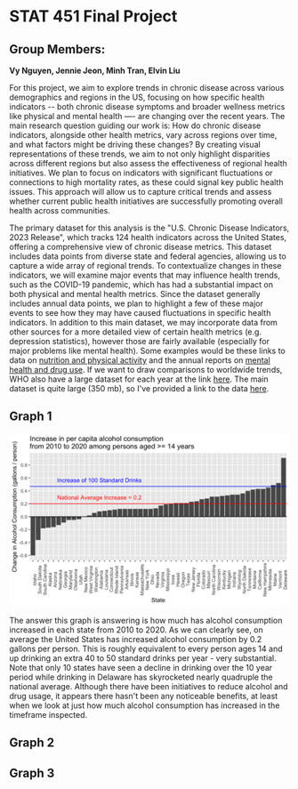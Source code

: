 # STAT 451 Final Project

## Group Members:

**Vy Nguyen, Jennie Jeon, Minh Tran, Elvin Liu**

For this project, we aim to explore trends in chronic disease across various demographics and regions in the US, focusing on how specific health indicators -- both chronic disease symptoms and broader wellness metrics like physical and mental health —- are changing over the recent years. The main research question guiding our work is: How do chronic disease indicators, alongside other health metrics, vary across regions over time, and what factors might be driving these changes? By creating visual representations of these trends, we aim to not only highlight disparities across different regions but also assess the effectiveness of regional health initiatives. We plan to focus on indicators with significant fluctuations or connections to high mortality rates, as these could signal key public health issues. This approach will allow us to capture critical trends and assess whether current public health initiatives are successfully promoting overall health across communities.

The primary dataset for this analysis is the "U.S. Chronic Disease Indicators, 2023 Release", which tracks 124 health indicators across the United States, offering a comprehensive view of chronic disease metrics. This dataset includes data points from diverse state and federal agencies, allowing us to capture a wide array of regional trends. To contextualize changes in these indicators, we will examine major events that may influence health trends, such as the COVID-19 pandemic, which has had a substantial impact on both physical and mental health metrics. Since the dataset generally includes annual data points, we plan to highlight a few of these major events to see how they may have caused fluctuations in specific health indicators. In addition to this main dataset, we may incorporate data from other sources for a more detailed view of certain health metrics (e.g. depression statistics), however those are fairly available (especially for major problems like mental health). Some examples would be these links to data on [nutrition and physical activity](https://catalog.data.gov/dataset/nutrition-physical-activity-and-obesity-behavioral-risk-factor-surveillance-system) and the annual reports on [mental health and drug use](https://www.samhsa.gov/data/data-we-collect/nsduh-national-survey-drug-use-and-health). If we want to draw comparisons to worldwide trends, WHO also have a large dataset for each year at the link [here](https://data.who.int/). The main dataset is quite large (350 mb), so I've provided a link to the data [here](https://catalog.data.gov/dataset/u-s-chronic-disease-indicators-cdi).

## Graph 1

![](./graph_1.png)

The answer this graph is answering is how much has alcohol consumption increased in each state from 2010 to 2020. As we can clearly see, on average the United States has increased alcohol consumption by 0.2 gallons per person. This is roughly equivalent to every person ages 14 and up drinking an extra 40 to 50 standard drinks per year - very substantial. Note that only 10 states have seen a decline in drinking over the 10 year period while drinking in Delaware has skyrocketed nearly quadruple the national average. Although there have been initiatives to reduce alcohol and drug usage, it appears there hasn't been any noticeable benefits, at least when we look at just how much alcohol consumption has increased in the timeframe inspected.

## Graph 2

## Graph 3

